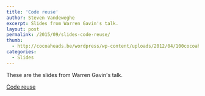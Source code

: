 ```yaml
---
title: 'Code reuse'
author: Steven Vandeweghe
excerpt: Slides from Warren Gavin's talk.
layout: post
permalink: /2015/09/slides-code-reuse/
thumb:
  - http://cocoaheads.be/wordpress/wp-content/uploads/2012/04/100cocoaheads-logo-web.png
categories:
  - Slides
---
```

These are the slides from Warren Gavin's talk.

[Code reuse](https://speakerdeck.com/apokrupto/code-reuse)
